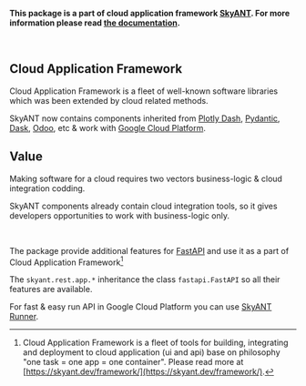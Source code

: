 
__This package is a part of cloud application framework [SkyANT](https://skyant.dev). For more information please read [the documentation](https://docs.skyant.dev/projects/data).__

<br/>

## Cloud Application Framework

Cloud Application Framework is a fleet of well-known software libraries which was been extended by cloud related methods.

SkyANT now contains components inherited from [Plotly Dash](https://dash.plotly.com), [Pydantic](https://docs.pydantic.dev/), [Dask](https://dask.org), [Odoo](https://odoo.com), etc & work with [Google Cloud Platform](https://cloud.google.com).


## Value

Making software for a cloud requires two vectors business-logic & cloud integration codding.

SkyANT components already contain cloud integration tools, so it gives developers opportunities to work with business-logic only.

<br/>


The package provide additional features for [FastAPI](https://fastapi.tiangolo.com/) and use
it as a part of Cloud Application Framework[^1]


The `skyant.rest.app.*` inheritance the class `fastapi.FastAPI` so all their features are available.

For fast & easy run API in Google Cloud Platform you can use [SkyANT Runner](https://skyant.dev/projects/cloudrun/).


[^1]: Cloud Application Framework is a fleet of tools for building, integrating and deployment to cloud application (ui and api) base on philosophy "one task = one app = one container". Please read more at [https://skyant.dev/framework/](https://skyant.dev/framework/).
